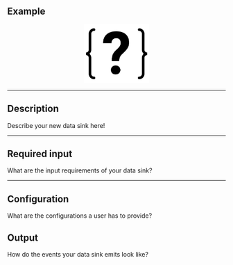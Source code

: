 <!--
  ~ Licensed to the Apache Software Foundation (ASF) under one or more
  ~ contributor license agreements.  See the NOTICE file distributed with
  ~ this work for additional information regarding copyright ownership.
  ~ The ASF licenses this file to You under the Apache License, Version 2.0
  ~ (the "License"); you may not use this file except in compliance with
  ~ the License.  You may obtain a copy of the License at
  ~
  ~    http://www.apache.org/licenses/LICENSE-2.0
  ~
  ~ Unless required by applicable law or agreed to in writing, software
  ~ distributed under the License is distributed on an "AS IS" BASIS,
  ~ WITHOUT WARRANTIES OR CONDITIONS OF ANY KIND, either express or implied.
  ~ See the License for the specific language governing permissions and
  ~ limitations under the License.
  ~
  -->

## Example

<p align="center"> 
    <img src="icon.png" width="150px;" class="pe-image-documentation"/>
</p>

***

## Description
Describe your new data sink here!

***

## Required input
What are the input requirements of your data sink?

***

## Configuration
What are the configurations a user has to provide?

## Output
How do the events your data sink emits look like?
